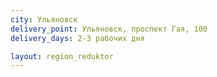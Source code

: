 ```yaml
---
city: Ульяновск
delivery_point: Ульяновск, проспект Гая, 100
delivery_days: 2-3 рабочих дня

layout: region_reduktor
---
```


